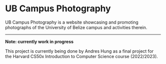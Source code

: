 # UB Campus Photography

UB Campus Photography is a website showcasing and promoting photographs of the University of Belize campus and activities therein.

-----

**Note: currently work in progress**

This project is currently being done by Andres Hung as a final project for the Harvard CS50x Introduction to Computer Science course (2022/2023).
